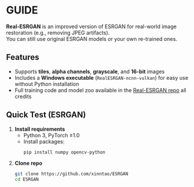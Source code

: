 # GUIDE

**Real-ESRGAN** is an improved version of ESRGAN for real-world image restoration (e.g., removing JPEG artifacts).  
You can still use original ESRGAN models or your own re-trained ones.

## Features
- Supports **tiles**, **alpha channels**, **grayscale**, and **16-bit** images  
- Includes a **Windows executable** (`RealESRGAN-ncnn-vulkan`) for easy use without Python installation  
- Full training code and model zoo available in the [Real-ESRGAN repo](https://github.com/xinntao/Real-ESRGAN)
all credits 
## Quick Test (ESRGAN)
1. **Install requirements**  
   - Python 3, PyTorch ≥1.0  
   - Install packages:  
     ```bash
     pip install numpy opencv-python
     ```
2. **Clone repo**  
   ```bash
   git clone https://github.com/xinntao/ESRGAN
   cd ESRGAN
